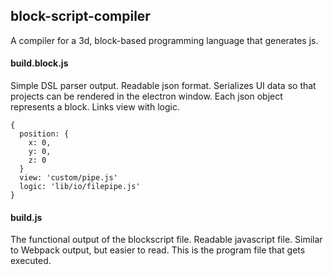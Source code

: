 ## block-script-compiler
A compiler for a 3d, block-based programming language that generates js.

#### build.block.js
Simple DSL parser output. Readable json format. Serializes UI data so that projects can be rendered in the electron window.  Each json object represents a block.  Links view with logic.

```
{
  position: {
    x: 0,
    y: 0,
    z: 0
  }
  view: 'custom/pipe.js'
  logic: 'lib/io/filepipe.js'
}
```

#### build.js
The functional output of the blockscript file.   Readable javascript file.  Similar to Webpack output, but easier to read.  This is the program file that gets executed.
